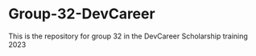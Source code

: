 # Group-32-DevCareer
This is the repository for group 32 in the DevCareer Scholarship training 2023

